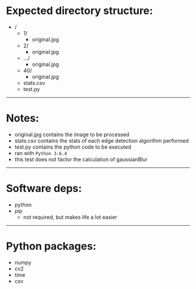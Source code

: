 # Expected directory structure:

- /
    - 1/
        - original.jpg
    - 2/
        - original.jpg
    - .../
        - original.jpg
    - 40/
        - original.jpg
    - stats.csv
    - test.py

---

# Notes:

- original.jpg contains the image to be processed
- stats.csv contains the stats of each edge detection algorithm performed
- test.py contains the python code to be executed
- ran with `Python 3.6.4`
- this test does not factor the calculation of gaussianBlur

---

# Software deps:

- python
- pip
    - not required, but makes life a lot easier

---

# Python packages:

- numpy
- cv2
- time
- csv
